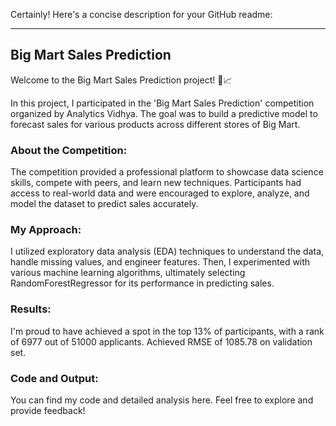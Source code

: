 Certainly! Here's a concise description for your GitHub readme:

---

## Big Mart Sales Prediction

Welcome to the Big Mart Sales Prediction project! 🛒📈

In this project, I participated in the 'Big Mart Sales Prediction' competition organized by Analytics Vidhya. The goal was to build a predictive model to forecast sales for various products across different stores of Big Mart.

### About the Competition:
The competition provided a professional platform to showcase data science skills, compete with peers, and learn new techniques. Participants had access to real-world data and were encouraged to explore, analyze, and model the dataset to predict sales accurately.

### My Approach:
I utilized exploratory data analysis (EDA) techniques to understand the data, handle missing values, and engineer features. Then, I experimented with various machine learning algorithms, ultimately selecting RandomForestRegressor for its performance in predicting sales.

### Results:
I'm proud to have achieved a spot in the top 13% of participants, with a rank of 6977 out of 51000 applicants.
Achieved RMSE of 1085.78 on validation set.

### Code and Output:
You can find my code and detailed analysis here. Feel free to explore and provide feedback!



